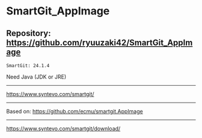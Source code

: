 
# SmartGit_AppImage

## Repository: https://github.com/ryuuzaki42/SmartGit_AppImage
    SmartGit: 24.1.4

Need Java (JDK or JRE)

---
https://www.syntevo.com/smartgit/

---
Based on: https://github.com/ecmu/smartgit.AppImage

---
https://www.syntevo.com/smartgit/download/
